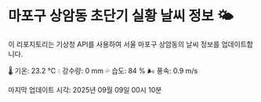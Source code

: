 
# 마포구 상암동 초단기 실황 날씨 정보 🌤️

이 리포지토리는 기상청 API를 사용하여 서울 마포구 상암동의 날씨 정보를 업데이트합니다. 

🌡️ 기온: 23.2 ℃
💧 강수량: 0 mm
💦 습도: 84 %
🌬️ 풍속: 0.9 m/s

마지막 업데이트 시각: 2025년 09월 09일 00시 10분    
